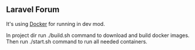 ## Laravel Forum

It's using [Docker](https://www.docker.com/) for running in dev mod.

In project dir run ./build.sh command to download and build docker images.
Then run ./start.sh command to run all needed containers.
